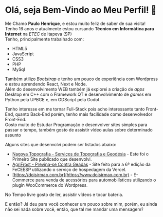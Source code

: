 # Olá, seja Bem-Vindo ao Meu Perfil! 👋
Me Chamo **Paulo Henrique**, e estou muito feliz de saber de sua visita!<br>
Tenho 16 anos e atualmente estou cursando **Técnico em Informática para Internet** na _ETEC_ de Itapeva (SP)<br>
Tenho, principalmente trabalhado com:
* HTML5
* JavaScript
* CSS3
* PHP
* MySql

Também utilizo _Bootstrap_ e tenho um pouco de experiência com Wordpress e estou aprendendo React, Next e Node.<br>
Além do desenvolvimento WEB também já explorei a criação de _apps_ Desktop em C++ com o Framework QT e desenvolvimento de _games_ em Python pela UPBGE e, em GDScript pela Godot.<br>

Tenho interesse em me tornar Full-Stack pois acho interessante tanto Front-End, quanto Back-End porém, tenho mais facilidade como desenvolvedor Front-End.<br>
Gosto muito de Estudar Programação e desenvolver sites simples para passar o tempo, também gosto de assistir vídeo aulas sobre determinado assunto<br>

Alguns sites que desenvolvi podem ser listados abaixo:

* [Nagoya Topografia - Serviços de Topografia e Geodésia](https://www.nagoyatopografia.com) - Este foi o Primeiro Site publicado que desenvolvi.
* [AgriFrost - Previna-se Contra Geadas](https://agrifrost.vercel.app) - Site feito para a 6ª edição da FeCEESP utilizando o serviço de hospedagem da Vercel.
* [https://doisirmao.com.br](https://www.doisirmao.com.br) - E-Commerce para venda de acessórios para automobilísticos utilizando o plugin WooCommerce do Wordpress.

No Tempo livre gosto de ler, assistir vídeos e tocar bateria.<br>

E então? Já deu para você conhecer um pouco sobre mim, porém, eu ainda não sei nada sobre você, então, que tal me mandar uma mensagem?
